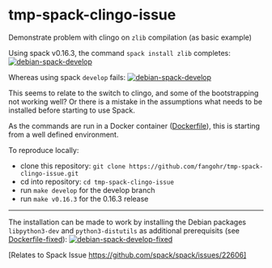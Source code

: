 # tmp-spack-clingo-issue
Demonstrate problem with clingo on `zlib` compilation (as basic example)

Using spack v0.16.3, the command `spack install zlib` completes: [![debian-spack-develop](https://github.com/fangohr/tmp-spack-clingo-issue/actions/workflows/debian-spack-0.16.3.yml/badge.svg)](https://github.com/fangohr/tmp-spack-clingo-issue/actions/workflows/debian-spack-0.16.3.yml)

Whereas using spack `develop` fails: [![debian-spack-develop](https://github.com/fangohr/tmp-spack-clingo-issue/actions/workflows/debian-spack-develop.yml/badge.svg)](https://github.com/fangohr/tmp-spack-clingo-issue/actions/workflows/debian-spack-develop.yml)

This seems to relate to the switch to clingo, and some of the bootstrapping not working well? Or there is a mistake in the assumptions what needs to be installed before starting to use Spack.

As the commands are run in a Docker container ([Dockerfile](Dockerfile)), this is starting from a well defined environment.

To reproduce locally:

- clone this repository: `git clone https://github.com/fangohr/tmp-spack-clingo-issue.git`
- cd into repository: `cd tmp-spack-clingo-issue`
- run `make develop` for the develop branch 
- run `make v0.16.3` for the 0.16.3 release

-----------

The installation can be made to work by installing the Debian packages
`libpython3-dev` and `python3-distutils` as additional prerequisits (see
[Dockerfile-fixed](Dockerfile-fixed)): [![debian-spack-develop-fixed](https://github.com/fangohr/tmp-spack-clingo-issue/actions/workflows/debian-spack-develop-fixed.yml/badge.svg)](https://github.com/fangohr/tmp-spack-clingo-issue/actions/workflows/debian-spack-develop-fixed.yml)

[Relates to Spack Issue https://github.com/spack/spack/issues/22606]


